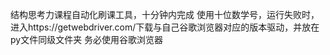 结构思考力课程自动化刷课工具，十分钟内完成
使用十位数学号，运行失败时，进入https://getwebdriver.com/下载与自己谷歌浏览器对应的版本驱动，并放在py文件同级文件夹
务必使用谷歌浏览器
